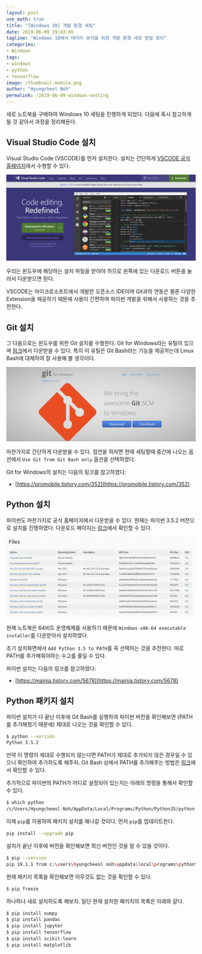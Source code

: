 ```yaml
---
layout: post
use_math: true
title: "[Windows 10] 개발 환경 세팅"
date: 2019-06-09 19:03:05
tagline: "Windows 10에서 데이터 분석을 위한 개발 환경 세팅 방법 정리"
categories:
- Windows
tags:
- windows
- python
- tensorflow
image: /thumbnail-mobile.png
author: "Hyungcheol Noh"
permalink: /2019-06-09-windows-setting
---
```


새로 노트북을 구매하여 Windows 10 세팅을 진행하게 되었다. 다음에 혹시 참고하게 될 것 같아서 과정을 정리해둔다.

## Visual Studio Code 설치
Visual Studio Code (VSCODE)를 먼저 설치한다. 설치는 간단하게 [VSCODE 공식 홈페이지](https://code.visualstudio.com/)에서 수행할 수 있다.

![](/assets/2019-06-09-windows-setting/2019-06-09-windows-setting_2019-06-09-19-12-24.png)

우리는 윈도우에 해당하는 설치 파일을 받아야 하므로 왼쪽에 있는 다운로드 버튼을 눌러서 다운받으면 된다.

VSCODE는 마이크로소프트에서 개발한 오픈소스 IDE이며 Git과의 연동은 물론 다양한 Extension을 제공하기 때문에 사용이 간편하며 파이썬 개발을 위해서 사용하는 것을 추천한다.

## Git 설치
그 다음으로는 윈도우를 위한 Git 설치를 수행한다. Git for Windows라는 유틸이 있으며 [링크](https://gitforwindows.org/)에서 다운받을 수 있다. 특히 이 유틸은 Git Bash라는 기능을 제공하는데 Linux Bash에 대체하여 잘 사용해 볼 생각이다.

![](/assets/2019-06-09-windows-setting/2019-06-09-windows-setting_2019-06-09-19-19-36.png)

마찬가지로 간단하게 다운받을 수 있다. 첨언을 하자면 현재 세팅할때 중간에 나오는 옵션에서 `Use Git from Git Bash only` 옵션을 선택하였다.

Git for Windows의 설치는 다음의 링크를 참고하였다:
- [https://promobile.tistory.com/352](https://promobile.tistory.com/352)

## Python 설치
파이썬도 마찬가지로 공식 홈페이지에서 다운받을 수 있다. 현재는 파이썬 3.5.2 버전으로 설치를 진행하였다. 다운로드 페이지는 [링크](https://www.python.org/downloads/release/python-352/)에서 확인할 수 있다.

![](/assets/2019-06-09-windows-setting/2019-06-09-windows-setting_2019-06-09-19-26-23.png)

현재 노트북은 64비트 운영체제를 사용하기 때문에 `Windows x86-64 executable installer`를 다운받아서 설치하였다.

초기 설치화면에서 `Add Python 3.5 to PATH`를 꼭 선택하는 것을 추천한다. 따로 PATH를 추가해줘야하는 수고를 줄일 수 있다.

파이썬 설치는 다음의 링크를 참고하였다:
- [https://mainia.tistory.com/5678](https://mainia.tistory.com/5678)

## Python 패키지 설치
파이썬 설치가 다 끝난 이후에 Git Bash를 실행하여 파이썬 버전을 확인해보면 (PATH를 추가해줬기 때문에) 제대로 나오는 것을 확인할 수 있다.

```bash
$ python --version
Python 3.5.2
```

만약 이 명령이 제대로 수행되지 않는다면 PATH가 제대로 추가되지 않은 경우일 수 있으니 확인하여 추가하도록 해주자. Git Bash 상에서 PATH를 추가해주는 방법은 [링크](https://sonalsatpute.wordpress.com/2016/07/21/python-on-windows-git-bash/)에서 확인할 수 있다.

추가적으로 파이썬의 PATH가 어디로 설정되어 있는지는 아래의 명령을 통해서 확인할 수 있다.

```bash
$ which python
/c/Users/Hyungcheeol Noh/AppData/Local/Programs/Python/Python35/python
```

이제 `pip`를 이용하여 패키지 설치를 해나갈 것이다. 먼저 `pip`를 업데이트한다.

```bash
pip install --upgrade pip
```

설치가 끝난 이후에 버전을 확인해보면 최신 버전인 것을 알 수 있을 것이다.

```bash
$ pip --version
pip 19.1.1 from c:\users\hyungcheeol noh\appdata\local\programs\python\python35\lib\site-packages\pip (python 3.5)
```

현재 패키지 목록을 확인해보면 아무것도 없는 것을 확인할 수 있다.

```bash
$ pip freeze
```

하나하나 새로 설치하도록 해보자. 일단 현재 설치한 패키지의 목록은 아래와 같다.

```bash
$ pip install numpy
$ pip install pandas
$ pip install jupyter
$ pip install tensorflow
$ pip install scikit-learn
$ pip install matplotlib
```


